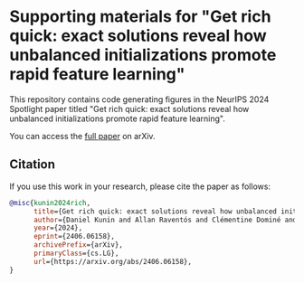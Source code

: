 # Supporting materials for "Get rich quick: exact solutions reveal how unbalanced initializations promote rapid feature learning"

This repository contains code generating figures in the NeurIPS 2024 Spotlight paper titled "Get rich quick: exact solutions reveal how unbalanced initializations promote rapid feature learning".

You can access the [full paper](https://arxiv.org/abs/2406.06158) on arXiv.

## Citation

If you use this work in your research, please cite the paper as follows:

```bibtex
@misc{kunin2024rich,
      title={Get rich quick: exact solutions reveal how unbalanced initializations promote rapid feature learning}, 
      author={Daniel Kunin and Allan Raventós and Clémentine Dominé and Feng Chen and David Klindt and Andrew Saxe and Surya Ganguli},
      year={2024},
      eprint={2406.06158},
      archivePrefix={arXiv},
      primaryClass={cs.LG},
      url={https://arxiv.org/abs/2406.06158}, 
}
